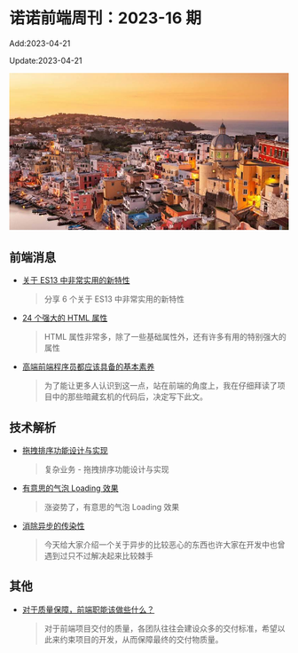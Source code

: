 <!--
 * @Description: weekly-16
 * @Author: zoeblow
 * @Email: zoeblow@gmail.com
 * @Date: 2023-01-01 17:20:35
 * @LastEditors: zoeblow
 * @LastEditTime: 2023-04-23 09:18:31
 * @FilePath: \nuofe-weekly1\2023\weekly-16.md
 -->

# 诺诺前端周刊：2023-16 期

Add:2023-04-21

Update:2023-04-21

![202316](../images/2023/202316.jpg)

## 前端消息

- [关于 ES13 中非常实用的新特性](https://mp.weixin.qq.com/s/8WtW2AB9jDMe8eOq407Vdw)

  > 分享 6 个关于 ES13 中非常实用的新特性

- [24 个强大的 HTML 属性](https://mp.weixin.qq.com/s/xE1hz1DV961eMD0AvfwlgQ)

  > HTML 属性非常多，除了一些基础属性外，还有许多有用的特别强大的属性

- [高端前端程序员都应该具备的基本素养](https://mp.weixin.qq.com/s/tNMJVjNIaUhL-Nc_rgq7SA)

  > 为了能让更多人认识到这一点，站在前端的角度上，我在仔细拜读了项目中的那些暗藏玄机的代码后，决定写下此文。

## 技术解析

- [拖拽排序功能设计与实现](https://mp.weixin.qq.com/s/mdOzQJK0cm8l9zqczuAWaQ)

  > 复杂业务 - 拖拽排序功能设计与实现

- [有意思的气泡 Loading 效果](https://juejin.cn/post/7221320687430942781)

  > 涨姿势了，有意思的气泡 Loading 效果

- [消除异步的传染性](https://juejin.cn/post/7223937161707716669)

  > 今天给大家介绍一个关于异步的比较恶心的东西也许大家在开发中也曾遇到过只不过解决起来比较棘手

## 其他

- [对于质量保障，前端职能该做些什么？](https://mp.weixin.qq.com/s/TpISxLeaYmL3OhDvhNVXZw)

  > 对于前端项目交付的质量，各团队往往会建设众多的交付标准，希望以此来约束项目的开发，从而保障最终的交付物质量。
